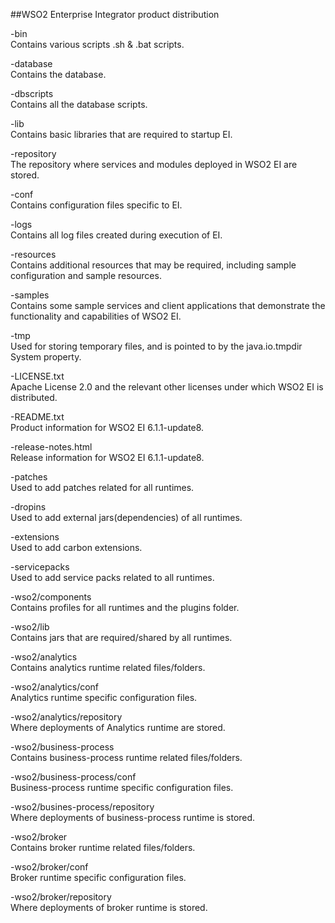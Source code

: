 ##WSO2 Enterprise Integrator product distribution

-bin <br>
Contains various scripts .sh & .bat scripts.

-database <br> 
Contains the database.

-dbscripts <br>
Contains all the database scripts.

-lib <br>
Contains basic libraries that are required to startup EI.

-repository  <br>
The repository where services and modules deployed in WSO2 EI are stored.

-conf <br>
Contains configuration files specific to EI.

-logs <br>
Contains all log files created during execution of EI.

-resources <br>
 Contains additional resources that may be required, including sample configuration and sample resources.

-samples <br>
 Contains some sample services and client applications that demonstrate the functionality and capabilities of WSO2 EI.

-tmp <br>
Used for storing temporary files, and is pointed to by the java.io.tmpdir System property.

-LICENSE.txt <br>
 Apache License 2.0 and the relevant other licenses under which WSO2 EI is distributed.

-README.txt <br> 
 Product information for WSO2 EI 6.1.1-update8.

-release-notes.html <br>
 Release information for WSO2 EI 6.1.1-update8.

-patches <br>
Used to add patches related for all runtimes.

-dropins <br>
 Used to add external jars(dependencies) of all runtimes.

-extensions <br>
 Used to add carbon extensions.

-servicepacks <br>
 Used to add service packs related to all runtimes.

-wso2/components <br>
 Contains profiles for all runtimes and the plugins folder.

-wso2/lib <br>
 Contains jars that are required/shared by all runtimes.

-wso2/analytics <br>
 Contains analytics runtime related files/folders.

-wso2/analytics/conf <br>
 Analytics runtime specific configuration files.

-wso2/analytics/repository <br>
 Where deployments of Analytics runtime are stored.

-wso2/business-process <br>
 Contains business-process runtime related files/folders.

-wso2/business-process/conf <br>
 Business-process runtime specific configuration files.

-wso2/busines-process/repository <br>
 Where deployments of business-process runtime is stored.

-wso2/broker <br>
 Contains broker runtime related files/folders.

-wso2/broker/conf <br>
 Broker runtime specific configuration files.

-wso2/broker/repository <br>
 Where deployments of broker runtime is stored.
